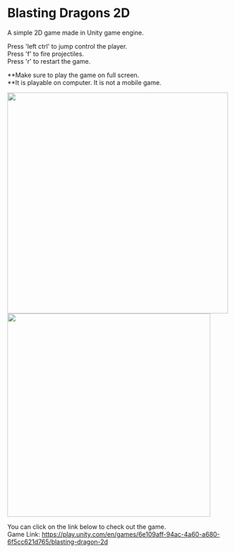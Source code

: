 # Blasting Dragons 2D
A simple 2D game made in Unity game engine.

Press 'left ctrl' to jump control the player. <br>
Press 'f' to fire projectiles. <br>
Press 'r' to restart the game. <br>

**Make sure to play the game on full screen. <br>
**It is playable on computer. It is not a mobile game.


<img src="https://github.com/user-attachments/assets/20f6f60a-7e84-4e33-8e44-e318f1c258da" width="500">

<img src="https://github.com/user-attachments/assets/6addbde3-1c96-4ede-8cc8-4660c419d32f" width="460">


You can click on the link below to check out the game.<br>
Game Link: https://play.unity.com/en/games/6e109aff-94ac-4a60-a680-6f5cc621d765/blasting-dragon-2d
